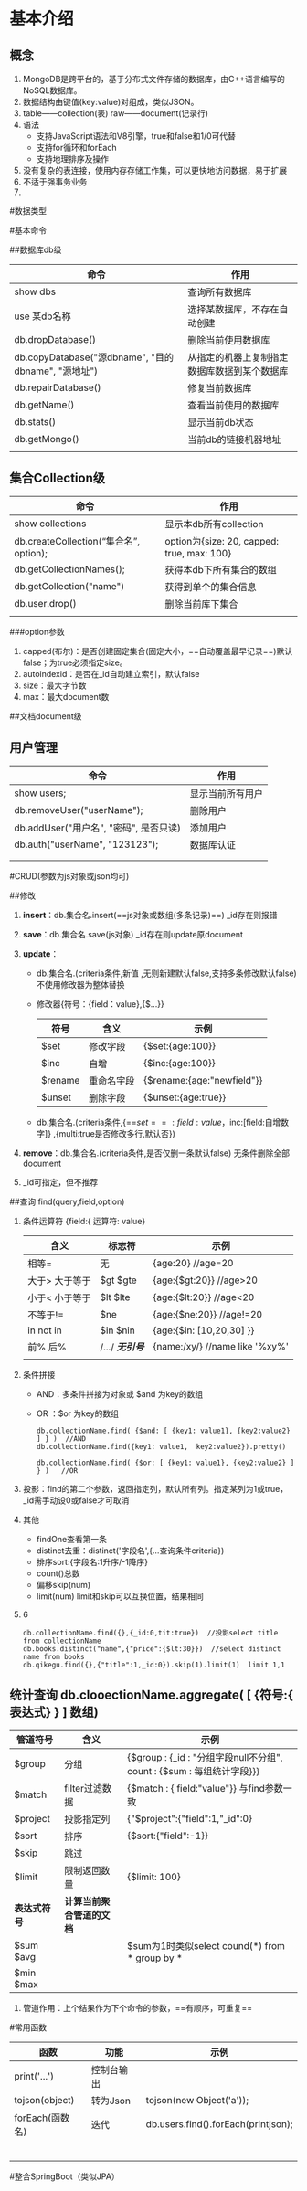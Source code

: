 # 基本介绍

## 概念

1. MongoDB是跨平台的，基于分布式文件存储的数据库，由C++语言编写的NoSQL数据库。
2. 数据结构由键值(key:value)对组成，类似JSON。
3. table——collection(表)        raw——document(记录行)
4. 语法
   - 支持JavaScript语法和V8引擎，true和false和1/0可代替
   - 支持for循环和forEach
   - 支持地理排序及操作
5. 没有复杂的表连接，使用内存存储工作集，可以更快地访问数据，易于扩展
6. 不适于强事务业务
7. 

#数据类型

#基本命令

##数据库db级

| 命令                                                | 作用                                         |
| --------------------------------------------------- | -------------------------------------------- |
| show dbs                                            | 查询所有数据库                               |
| use 某db名称                                        | 选择某数据库，不存在自动创建                 |
| db.dropDatabase()                                   | 删除当前使用数据库                           |
| db.copyDatabase("源dbname", "目的dbname", "源地址") | 从指定的机器上复制指定数据库数据到某个数据库 |
| db.repairDatabase()                                 | 修复当前数据库                               |
| db.getName()                                        | 查看当前使用的数据库                         |
| db.stats()                                          | 显示当前db状态                               |
| db.getMongo()                                       | 当前db的链接机器地址                         |
|                                                     |                                              |

## 集合Collection级

| 命令                                   | 作用                                       |
| -------------------------------------- | ------------------------------------------ |
| show collections                       | 显示本db所有collection                     |
| db.createCollection(“集合名”, option); | option为{size: 20, capped: true, max: 100} |
| db.getCollectionNames();               | 获得本db下所有集合的数组                   |
| db.getCollection("name")               | 获得到单个的集合信息                       |
| db.user.drop()                         | 删除当前库下集合                           |
|                                        |                                            |

###option参数

1. capped(布尔)：是否创建固定集合(固定大小，==自动覆盖最早记录==)默认false；为true必须指定size。
2. autoindexid：是否在_id自动建立索引，默认false
3. size：最大字节数
4. max：最大document数

##文档document级

## 用户管理

| 命令                                   | 作用             |
| -------------------------------------- | ---------------- |
| show users;                            | 显示当前所有用户 |
| db.removeUser("userName");             | 删除用户         |
| db.addUser("用户名", "密码", 是否只读) | 添加用户         |
| db.auth("userName", "123123");         | 数据库认证       |
|                                        |                  |
|                                        |                  |



#CRUD(参数为js对象或json均可)

##修改

1. **insert**：db.集合名.insert(==js对象或数组(多条记录)==)       _id存在则报错

2. **save**：db.集合名.save(js对象)            _id存在则update原document

3. **update**：

   - db.集合名.(criteria条件,新值 ,无则新建默认false,支持多条修改默认false)    不使用修改器为整体替换

   - 修改器{符号：{field：value},{$...}}

     | 符号    | 含义       | 示例                       |
     | ------- | ---------- | -------------------------- |
     | $set    | 修改字段   | {$set:{age:100}}           |
     | $inc    | 自增       | {$inc:{age:100}}           |
     | $rename | 重命名字段 | {$rename:{age:"newfield"}} |
     | $unset  | 删除字段   | {$unset:{age:true}}        |

     

   - db.集合名.(criteria条件,{==$set==:{field:value}，$inc:[field:自增数字]}  ,{multi:true是否修改多行,默认否})  

4. **remove**：db.集合名.(criteria条件,是否仅删一条默认false)    无条件删除全部document

5. _id可指定，但不推荐

##查询 find(query,field,option)

1. 条件运算符   {field:{ 运算符: value}

   | 含义             | 标志符               | 示例                              |
   | ---------------- | -------------------- | --------------------------------- |
   | 相等=            | 无                   | {age:20}  //age=20                |
   | 大于>   大于等于 | $gt   $gte           | {age:{$gt:20}}  //age>20          |
   | 小于<   小于等于 | $lt   $lte           | {age:{$lt:20}}  //age<20          |
   | 不等于!=         | $ne                  | {age:{$ne:20}}  //age!=20         |
   | in  not in       | $in   $nin           | {age:{$in: [10,20,30] }}          |
   | 前%     后%      | /.../   ***无引号*** | {name:/xy/}    //name like '%xy%' |
   |                  |                      |                                   |

   

2. 条件拼接

   - AND：多条件拼接为对象或 $and 为key的数组

   - OR ：$or 为key的数组

     ```shell
     db.collectionName.find( {$and: [ {key1: value1}, {key2:value2} ] } )  //AND
     db.collectionName.find({key1: value1,  key2:value2}).pretty()
     
     db.collectionName.find( {$or: [ {key1: value1}, {key2:value2} ]  } )   //OR
     ```

     

3. 投影：find的第二个参数，返回指定列，默认所有列。指定某列为1或true，_id需手动设0或false才可取消

4. 其他

   - findOne查看第一条
   - distinct去重：distinct('字段名',{...查询条件criteria})
   - 排序sort:{字段名:1升序/-1降序}
   - count()总数
   - 偏移skip(num)
   - limit(num)                        limit和skip可以互换位置，结果相同

5. 6

   ```shell
   db.collectionName.find({},{_id:0,tit:true})	//投影select title from collectionName
   db.books.distinct("name",{"price":{$lt:30}})  //select distinct name from books
   db.qikegu.find({},{"title":1,_id:0}).skip(1).limit(1)  limit 1,1
   ```

## 统计查询 db.clooectionName.aggregate( [ {符号:{ 表达式} } ] 数组)

| 管道符号       | 含义                       | 示例                                                         |
| -------------- | -------------------------- | ------------------------------------------------------------ |
| $group         | 分组                       | {$group : {_id : "分组字段null不分组", count : {$sum : 每组统计字段}}} |
| $match         | filter过滤数据             | {$match : { field:"value"}}  与find参数一致                  |
| $project       | 投影指定列                 | {"$project":{"field":1,"_id":0}                              |
| $sort          | 排序                       | {$sort:{"field":-1}}                                         |
| $skip          | 跳过                       |                                                              |
| $limit         | 限制返回数量               | {$limit: 100}                                                |
| **表达式符号** | **计算当前聚合管道的文档** |                                                              |
| $sum $avg      |                            | $sum为1时类似select cound(*) from \* group by \*             |
| $min  $max     |                            |                                                              |

1. 管道作用：上个结果作为下个命令的参数，==有顺序，可重复==


#常用函数

| 函数            | 功能       | 示例                                |
| --------------- | ---------- | ----------------------------------- |
| print('...')    | 控制台输出 |                                     |
| tojson(object)  | 转为Json   | tojson(new Object('a'));            |
| forEach(函数名) | 迭代       | db.users.find().forEach(printjson); |
|                 |            |                                     |
|                 |            |                                     |
|                 |            |                                     |
|                 |            |                                     |
|                 |            |                                     |
|                 |            |                                     |

#整合SpringBoot（类似JPA）
